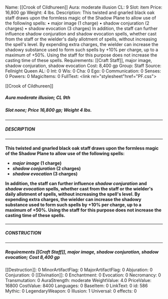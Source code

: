 Name: [[Crook of Cildhureen]]
Aura: moderate illusion
CL: 9
Slot: item
Price: 16,800 gp
Weight: 4 lbs.
Description: This twisted and gnarled black oak staff draws upon the formless magic of the Shadow Plane to allow use of the following spells: • major image (1 charge) • shadow conjuration (2 charges) • shadow evocation (3 charges) In addition, the staff can further influence shadow conjuration and shadow evocation spells, whether cast from the staff or the wielder's daily allotment of spells, without increasing the spell's level. By expending extra charges, the wielder can increase the shadowy substance used to form such spells by +10% per charge, up to a maximum of +50%. Using the staff for this purpose does not increase the casting time of these spells.
Requirements: [[Craft Staff]], major image, shadow conjuration, shadow evocation
Cost: 8,400 gp
Group: Staff
Source: Fellnight Queen
AL: 0
Int: 0
Wis: 0
Cha: 0
Ego: 0
Communication: 0
Senses: 0
Powers: 0
MagicItems: 0
FullText: <link rel="stylesheet"href="PF.css"><div class="heading"><p class="alignleft">[[Crook of Cildhureen]]</p><div style="clear: both;"></div></div><div><h5><b>Aura </b>moderate illusion; <b>CL </b>9th</h5><h5><b>Slot </b>none; <b>Price </b>16,800 gp; <b>Weight </b>4 lbs.</h5></div><hr/><div><h5><b>DESCRIPTION</b></h5></div><hr/><div><h4><p>This twisted and gnarled black oak staff draws upon the formless magic of the Shadow Plane to allow use of the following spells: <ul><li> <i>major image</i> (1 charge) <li> <i>shadow conjuration</i> (2 charges) <li> <i>shadow evocation</i> (3 charges)</ul> In addition, the staff can further influence <i>shadow conjuration</i> and <i>shadow evocation</i> spells, whether cast from the staff or the wielder's daily allotment of spells, without increasing the spell's level. By expending extra charges, the wielder can increase the shadowy substance used to form such spells by +10% per charge, up to a maximum of +50%. Using the staff for this purpose does not increase the casting time of these spells.</p></h4></div><hr/><div><h5><b>CONSTRUCTION</b></h5></div><hr/><div><h5><b>Requirements </b>[[Craft Staff]], <i>major image</i>, <i>shadow conjuration</i>, <i>shadow evocation</i>; <b>Cost </b>8,400 gp</h5></div>
[[Destruction]]: 0
MinorArtifactFlag: 0
MajorArtifactFlag: 0
Abjuration: 0
Conjuration: 0
[[Divination]]: 0
Enchantment: 0
Evocation: 0
Necromancy: 0
Transmutation: 0
AuraStrength: moderate
WeightValue: 4.0
PriceValue: 16800
CostValue: 8400
Languages: 0
BaseItem: 0
LinkText: 0
id: 586
Mythic: 0
LegendaryWeapon: 0
Illusion: 1
Universal: 0
effects: 0
